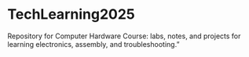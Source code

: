 # TechLearning2025
Repository for Computer Hardware Course: labs, notes, and projects for learning electronics, assembly, and troubleshooting.”
